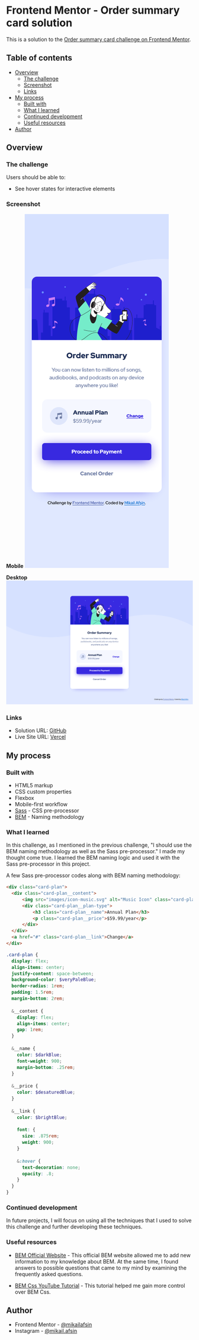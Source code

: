 # Frontend Mentor - Order summary card solution

This is a solution to the [Order summary card challenge on Frontend Mentor](https://www.frontendmentor.io/challenges/order-summary-component-QlPmajDUj).

## Table of contents

- [Overview](#overview)
  - [The challenge](#the-challenge)
  - [Screenshot](#screenshot)
  - [Links](#links)
- [My process](#my-process)
  - [Built with](#built-with)
  - [What I learned](#what-i-learned)
  - [Continued development](#continued-development)
  - [Useful resources](#useful-resources)
- [Author](#author)

## Overview

### The challenge

Users should be able to:

- See hover states for interactive elements

### Screenshot

**Mobile**
![](screenshot/mobile-screenshot.png)

**Desktop**
![](screenshot/desktop-screenshot.png)

### Links

- Solution URL: [GitHub]()
- Live Site URL: [Vercel]()

## My process

### Built with

- HTML5 markup
- CSS custom properties
- Flexbox
- Mobile-first workflow
- [Sass](https://sass-lang.com) - CSS pre-processor
- [BEM](https://getbem.com) - Naming methodology

### What I learned

In this challenge, as I mentioned in the previous challenge, "I should use the BEM naming methodology as well as the Sass pre-processor." I made my thought come true. I learned the BEM naming logic and used it with the Sass pre-processor in this project.

A few Sass pre-processor codes along with BEM naming methodology:

```html
<div class="card-plan">
  <div class="card-plan__content">
      <img src="images/icon-music.svg" alt="Music Icon" class="card-plan__img">
      <div class="card-plan__plan-type">
          <h3 class="card-plan__name">Annual Plan</h3>
          <p class="card-plan__price">$59.99/year</p>
      </div>
  </div>
  <a href="#" class="card-plan__link">Change</a>
</div>
```
```scss
.card-plan {
  display: flex;
  align-items: center;
  justify-content: space-between;
  background-color: $veryPaleBlue;
  border-radius: 1rem;
  padding: 1.5rem;
  margin-bottom: 2rem;

  &__content {
    display: flex;
    align-items: center;
    gap: 1rem;
  }

  &__name {
    color: $darkBlue;
    font-weight: 900;
    margin-bottom: .25rem;
  }

  &__price {
    color: $desaturedBlue;
  }

  &__link {
    color: $brightBlue;

    font: {
      size: .875rem;
      weight: 900;
    }

    &:hover {
      text-decoration: none;
      opacity: .8;
    }
  }
}
```

### Continued development

In future projects, I will focus on using all the techniques that I used to solve this challenge and further developing these techniques.

### Useful resources

- [BEM Official Website](https://getbem.com/introduction) - This official BEM website allowed me to add new information to my knowledge about BEM. At the same time, I found answers to possible questions that came to my mind by examining the frequently asked questions.

- [BEM Css YouTube Tutorial](https://www.youtube.com/watch?v=er1JEDuPbZQ) - This tutorial helped me gain more control over BEM Css.

## Author

- Frontend Mentor - [@mikailafsin](https://www.frontendmentor.io/profile/mikailafsin)
- Instagram - [@mikail.afsin](https://www.instagram.com/mikail.afsin)